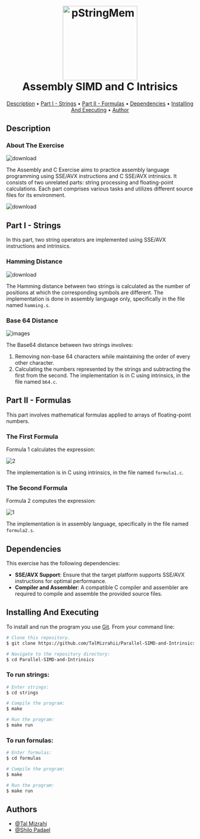 <h1 align="center">
  
  <br>
<img width="200" alt="pStringMem" src="https://github.com/TalMizrahii/Assembly-Pstrings/assets/103560553/cc350fec-e689-4cd4-bdac-b3986187c914">

  <br>
  Assembly SIMD and C Intrisics
  <br>
</h1>

<h4 align="center"> </h4>

<p align="center">
  <a href="#description">Description</a> •
  <a href="#part-i---strings">Part I - Strings</a> •
  <a href="#part-ii---formulas">Part II - Formulas</a> •
  <a href="#dependencies">Dependencies</a> •
  <a href="#installing-and-executing">Installing And Executing</a> •
  <a href="#author">Author</a> 
</p>

## Description

### About The Exercise

![download](https://github.com/TalMizrahii/Parallel-SIMD-and-Intrinsics/assets/103560553/6b4b0a3f-34e8-4b84-af30-638abd585e58)


The Assembly and C Exercise aims to practice assembly language programming using SSE/AVX instructions and C SSE/AVX intrinsics. It consists of two unrelated parts: string processing and floating-point calculations. Each part comprises various tasks and utilizes different source files for its environment.

![download](https://github.com/TalMizrahii/Parallel-SIMD-and-Intrinsics/assets/103560553/eb54db1c-8269-4bd8-a120-1f2e2288453b)

## Part I - Strings

In this part, two string operators are implemented using SSE/AVX instructions and intrinsics.

### Hamming Distance

![download](https://github.com/TalMizrahii/Parallel-SIMD-and-Intrinsics/assets/103560553/ef9f1921-2ed3-4a47-8387-eeac0e586e1d)

The Hamming distance between two strings is calculated as the number of positions at which the corresponding symbols are different. The implementation is done in assembly language only, specifically in the file named `hamming.s`.

### Base 64 Distance

![images](https://github.com/TalMizrahii/Parallel-SIMD-and-Intrinsics/assets/103560553/719b431d-76ef-4d06-830b-333c32940a0f)

The Base64 distance between two strings involves:
1. Removing non-base 64 characters while maintaining the order of every other character.
2. Calculating the numbers represented by the strings and subtracting the first from the second.
The implementation is in C using intrinsics, in the file named `b64.c`.

## Part II - Formulas

This part involves mathematical formulas applied to arrays of floating-point numbers.

### The First Formula

Formula 1 calculates the expression:

![2](https://github.com/TalMizrahii/Parallel-SIMD-and-Intrinsics/assets/103560553/ab7364b0-bfdd-4df2-9f09-be1b8a863a46)

The implementation is in C using intrinsics, in the file named `formula1.c`.

### The Second Formula

Formula 2 computes the expression:

![1](https://github.com/TalMizrahii/Parallel-SIMD-and-Intrinsics/assets/103560553/5b4fe6eb-762d-4d11-89a4-e22952de3ed2)


The implementation is in assembly language, specifically in the file named `formula2.s`.

## Dependencies

This exercise has the following dependencies:

- **SSE/AVX Support**: Ensure that the target platform supports SSE/AVX instructions for optimal performance.
- **Compiler and Assembler**: A compatible C compiler and assembler are required to compile and assemble the provided source files.

## Installing And Executing

To install and run the program you use [Git](https://git-scm.com). From your command line:

```bash
# Clone this repository.
$ git clone https://github.com/TalMizrahii/Parallel-SIMD-and-Intrinsics

# Navigate to the repository directory:
$ cd Parallel-SIMD-and-Intrinsics
```

### To run strings:
```bash
# Enter strings:
$ cd strings

# Compile the program:
$ make

# Run the program:
$ make run
```

### To run fornulas:
```bash
# Enter formulas:
$ cd formulas

# Compile the program:
$ make

# Run the program:
$ make run
```
## Authors

* [@Tal Mizrahi](https://github.com/TalMizrahii)
* [@Shilo Padael](https://github.com/shilopadael)
